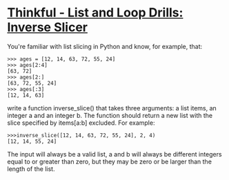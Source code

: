 # [Thinkful - List and Loop Drills: Inverse Slicer](https://www.codewars.com/kata/586ec0b8d098206cce001141) #

You're familiar with list slicing in Python and know, for example, that:

    >>> ages = [12, 14, 63, 72, 55, 24]
    >>> ages[2:4]
    [63, 72]
    >>> ages[2:]
    [63, 72, 55, 24]
    >>> ages[:3]
    [12, 14, 63]

write a function inverse_slice() that takes three arguments: a list items, an integer a and an integer b. The function should return a new list with the slice specified by items[a:b] excluded. For example:

    >>>inverse_slice([12, 14, 63, 72, 55, 24], 2, 4)
    [12, 14, 55, 24]

The input will always be a valid list, a and b will always be different integers equal to or greater than zero, but they may be zero or be larger than the length of the list.
